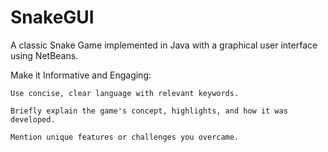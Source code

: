 # SnakeGUI
A classic Snake Game implemented in Java with a graphical user interface using NetBeans.

Make it Informative and Engaging:
    
    Use concise, clear language with relevant keywords.
    
    Briefly explain the game's concept, highlights, and how it was developed.
    
    Mention unique features or challenges you overcame.
